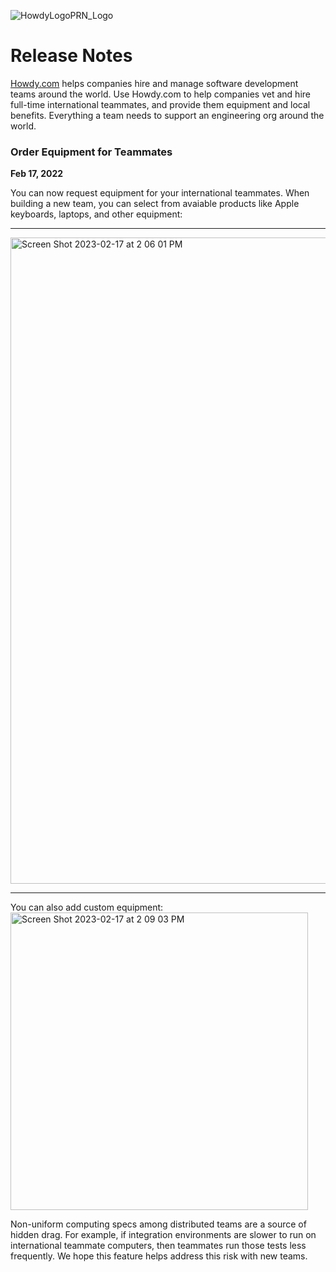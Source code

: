 ![HowdyLogoPRN_Logo](https://user-images.githubusercontent.com/125207/219762425-3f59960a-fc3f-4279-a976-53664027e352.jpeg)

# Release Notes

[Howdy.com](https://howdy.com) helps companies hire and manage software development teams around the world. Use Howdy.com to help companies vet and hire full-time international teammates, and provide them equipment and local benefits. Everything a team needs to support an engineering org around the world.
 
### Order Equipment for Teammates
__Feb 17, 2022__


You can now request equipment for your international teammates. When building a new team, you can select from avaiable products like Apple keyboards, laptops, and other equipment:

---

<img width="1034" alt="Screen Shot 2023-02-17 at 2 06 01 PM" src="https://user-images.githubusercontent.com/125207/219782810-1d4f7a0a-c9ef-4968-a0be-4615a46e1774.png">

---

You can also add custom equipment: <img width="476" alt="Screen Shot 2023-02-17 at 2 09 03 PM" src="https://user-images.githubusercontent.com/125207/219783365-d9320d5d-74da-4131-8c4f-3612fd00602f.png">

Non-uniform computing specs among distributed teams are a source of hidden drag. For example, if integration environments are slower to run on international teammate computers, then teammates run those tests less frequently. We hope this feature helps address this risk with new teams.
